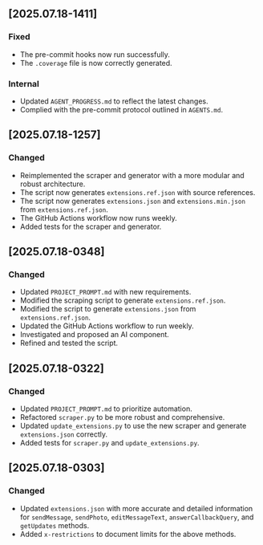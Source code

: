 ## [2025.07.18-1411]
### Fixed
- The pre-commit hooks now run successfully.
- The `.coverage` file is now correctly generated.

### Internal
- Updated `AGENT_PROGRESS.md` to reflect the latest changes.
- Complied with the pre-commit protocol outlined in `AGENTS.md`.

## [2025.07.18-1257]
### Changed
- Reimplemented the scraper and generator with a more modular and robust architecture.
- The script now generates `extensions.ref.json` with source references.
- The script now generates `extensions.json` and `extensions.min.json` from `extensions.ref.json`.
- The GitHub Actions workflow now runs weekly.
- Added tests for the scraper and generator.

## [2025.07.18-0348]
### Changed
- Updated `PROJECT_PROMPT.md` with new requirements.
- Modified the scraping script to generate `extensions.ref.json`.
- Modified the script to generate `extensions.json` from `extensions.ref.json`.
- Updated the GitHub Actions workflow to run weekly.
- Investigated and proposed an AI component.
- Refined and tested the script.

## [2025.07.18-0322]
### Changed
- Updated `PROJECT_PROMPT.md` to prioritize automation.
- Refactored `scraper.py` to be more robust and comprehensive.
- Updated `update_extensions.py` to use the new scraper and generate `extensions.json` correctly.
- Added tests for `scraper.py` and `update_extensions.py`.

## [2025.07.18-0303]
### Changed
- Updated `extensions.json` with more accurate and detailed information for `sendMessage`, `sendPhoto`, `editMessageText`, `answerCallbackQuery`, and `getUpdates` methods.
- Added `x-restrictions` to document limits for the above methods.
